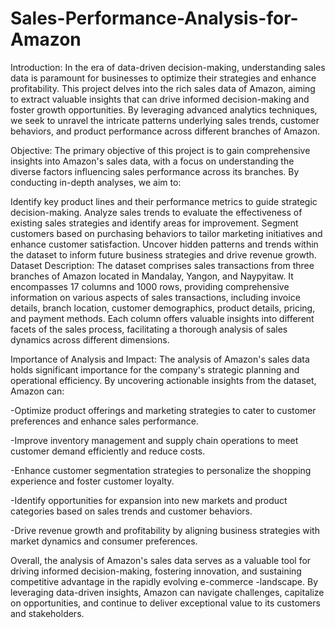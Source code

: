 # Sales-Performance-Analysis-for-Amazon
Introduction:
In the era of data-driven decision-making, understanding sales data is paramount for businesses to optimize their strategies and enhance profitability. This project delves into the rich sales data of Amazon, aiming to extract valuable insights that can drive informed decision-making and foster growth opportunities. By leveraging advanced analytics techniques, we seek to unravel the intricate patterns underlying sales trends, customer behaviors, and product performance across different branches of Amazon.

Objective:
The primary objective of this project is to gain comprehensive insights into Amazon's sales data, with a focus on understanding the diverse factors influencing sales performance across its branches. By conducting in-depth analyses, we aim to:

Identify key product lines and their performance metrics to guide strategic decision-making.
Analyze sales trends to evaluate the effectiveness of existing sales strategies and identify areas for improvement.
Segment customers based on purchasing behaviors to tailor marketing initiatives and enhance customer satisfaction.
Uncover hidden patterns and trends within the dataset to inform future business strategies and drive revenue growth.
Dataset Description:
The dataset comprises sales transactions from three branches of Amazon located in Mandalay, Yangon, and Naypyitaw. It encompasses 17 columns and 1000 rows, providing comprehensive information on various aspects of sales transactions, including invoice details, branch location, customer demographics, product details, pricing, and payment methods. Each column offers valuable insights into different facets of the sales process, facilitating a thorough analysis of sales dynamics across different dimensions.

Importance of Analysis and Impact:
The analysis of Amazon's sales data holds significant importance for the company's strategic planning and operational efficiency. By uncovering actionable insights from the dataset, Amazon can:

-Optimize product offerings and marketing strategies to cater to customer preferences and enhance sales performance.

-Improve inventory management and supply chain operations to meet customer demand efficiently and reduce costs.

-Enhance customer segmentation strategies to personalize the shopping experience and foster customer loyalty.

-Identify opportunities for expansion into new markets and product categories based on sales trends and customer behaviors.

-Drive revenue growth and profitability by aligning business strategies with market dynamics and consumer preferences.

Overall, the analysis of Amazon's sales data serves as a valuable tool for driving informed decision-making, fostering innovation, and sustaining competitive advantage in the rapidly evolving e-commerce -landscape. By leveraging data-driven insights, Amazon can navigate challenges, capitalize on opportunities, and continue to deliver exceptional value to its customers and stakeholders.






